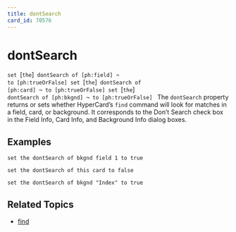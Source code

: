 ```yaml
---
title: dontSearch
card_id: 70576
---
```


# dontSearch

<code>set </code>[<code>the</code>]<code> dontSearch of [ph:field] ¬     to [ph:trueOrFalse] set </code>[<code>the</code>]<code> dontSearch of [ph:card] ¬     to [ph:trueOrFalse] set </code>[<code>the</code>]<code> dontSearch of [ph:bkgnd] ¬     to [ph:trueOrFalse] </code> The <code>dontSearch</code> property returns or sets whether HyperCard’s <code>find</code> command will look for matches in a field, card, or background. It corresponds to the Don’t Search check box in the Field Info, Card Info, and Background Info dialog boxes. 


## Examples

```
set the dontSearch of bkgnd field 1 to true

set the dontSearch of this card to false

set the dontSearch of bkgnd "Index" to true
```

## Related Topics

* [find](/HyperTalkReference/commands/find)
